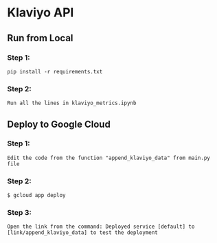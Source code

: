 # Klaviyo API

## Run from Local

### Step 1:
`pip install -r requirements.txt`

### Step 2:
`Run all the lines in klaviyo_metrics.ipynb`

## Deploy to Google Cloud

### Step 1:
`Edit the code from the function "append_klaviyo_data" from main.py file`

### Step 2:
`$ gcloud app deploy`

### Step 3:
`Open the link from the command: Deployed service [default] to [link/append_klaviyo_data] to test the deployment`
